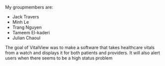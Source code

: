 My groupmembers are:
- Jack Travers
- Minh Le
- Trang Nguyen
- Tameem El-kaderi
- Julian Chaoul


The goal of VitalView was to make a software that takes healthcare vitals from a watch and displays it for both patients and providers. It will also alert users when there seems to be a high status problem
